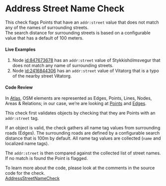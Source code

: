 # Address Street Name Check

This check flags Points that have an `addr:street` value that does not match any of the names of surrounding streets.  
The search distance for surrounding streets is based on a configurable value that has a default of 100 meters. 

#### Live Examples

1. Node [id:847673678](https://www.openstreetmap.org/node/847673678) has an `addr:street` value of Stykkishólmsvegur that does not match any name of surrounding streets.
2. Node [id:2416844306](https://www.openstreetmap.org/node/2416844306) has an `addr:street` value of Vitatorg that is a typo of the nearby street V**í**tatorg.

#### Code Review

In [Atlas](https://github.com/osmlab/atlas), OSM elements are represented as Edges, Points, Lines, Nodes, Areas & Relations; 
in our case, we’re are looking at
[Points](https://github.com/osmlab/atlas/blob/dev/src/main/java/org/openstreetmap/atlas/geography/atlas/items/Point.java) and 
[Edges](https://github.com/osmlab/atlas/blob/dev/src/main/java/org/openstreetmap/atlas/geography/atlas/items/Edge.java).

This check first validates objects by checking that they are Points with an `addr:street` tag.

If an object is valid, the check gathers all name tag values from surrounding roads (Edges). The surrounding roads are defined by a 
configurable search distance that is 100m by default. All name tag values are collected (`name` and localized name tags).

The `addr:street` is then compared against the collected list of street names. If no match is found the Point is flagged. 

To learn more about the code, please look at the comments in the source code for the check.  
[AddressStreetNameCheck](../../src/main/java/org/openstreetmap/atlas/checks/validation/tag/AddressStreetNameCheck.java)
